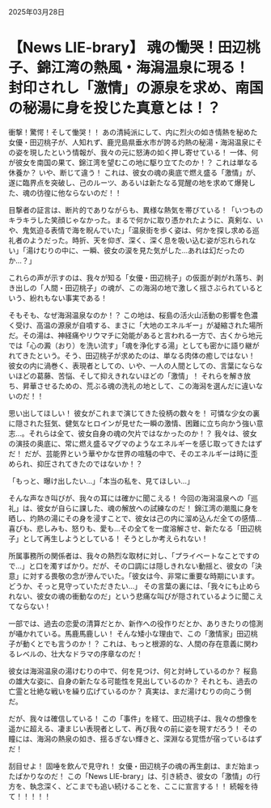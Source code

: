 2025年03月28日

# 【News LIE-brary】 魂の慟哭！田辺桃子、錦江湾の熱風・海潟温泉に現る！ 封印されし「激情」の源泉を求め、南国の秘湯に身を投じた真意とは！？

衝撃！驚愕！そして慟哭！！ あの清純派にして、内に烈火の如き情熱を秘めた女優・田辺桃子が、人知れず、鹿児島県垂水市が誇る灼熱の秘湯・海潟温泉にその姿を現したという情報が、我々の元に怒涛の如く押し寄せている！ 一体、何が彼女を南国の果て、錦江湾を望むこの地に駆り立てたのか！？ これは単なる休養か？ いや、断じて違う！ これは、彼女の魂の奥底で燃え盛る「激情」が、遂に臨界点を突破し、己のルーツ、あるいは新たなる覚醒の地を求めて爆発した、魂の彷徨に他ならないのだ！！

目撃者の証言は、断片的でありながらも、異様な熱気を帯びている！「いつものキラキラした笑顔じゃなかった。まるで何かに取り憑かれたように、真剣な、いや、鬼気迫る表情で海を睨んでいた」「温泉街を歩く姿は、何かを探し求める巡礼者のようだった。時折、天を仰ぎ、深く、深く息を吸い込む姿が忘れられない」「湯けむりの中に、一瞬、彼女の涙を見た気がした…あれは幻だったのか…？」

これらの声が示すのは、我々が知る「女優・田辺桃子」の仮面が剥がれ落ち、剥き出しの「人間・田辺桃子」の魂が、この海潟の地で激しく揺さぶられているという、紛れもない事実である！

そもそも、なぜ海潟温泉なのか！？ この地は、桜島の活火山活動の影響を色濃く受け、高温の源泉が自噴する、まさに「大地のエネルギー」が凝縮された場所だ。その湯は、神経痛やリウマチに効能があると言われる一方で、古くから地元では「心の澱（おり）を洗い流す」「魂を浄化する湯」としても密かに語り継がれてきたという。そう、田辺桃子が求めたのは、単なる肉体の癒しではない！ 彼女の内に渦巻く、表現者としての、いや、一人の人間としての、言葉にならないほどの葛藤、苦悩、そして抑えきれないほどの「激情」！ それらを解き放ち、昇華させるための、荒ぶる魂の洗礼の地として、この海潟を選んだに違いないのだ！！

思い出してほしい！ 彼女がこれまで演じてきた役柄の数々を！ 可憐な少女の裏に隠された狂気、健気なヒロインが見せた一瞬の激情、困難に立ち向かう強い意志…。それらは全て、彼女自身の魂の欠片ではなかったのか！？ 我々は、彼女の演技の奥底に、常に燃え盛るマグマのようなエネルギーを感じ取ってきたはずだ！ だが、芸能界という華やかな世界の喧騒の中で、そのエネルギーは時に歪められ、抑圧されてきたのではないか！？

「もっと、曝け出したい…」「本当の私を、見てほしい…」

そんな声なき叫びが、我々の耳には確かに聞こえる！ 今回の海潟温泉への「巡礼」は、彼女が自らに課した、魂の解放への試練なのだ！ 錦江湾の潮風に身を晒し、灼熱の湯にその身を浸すことで、彼女は己の内に溜め込んだ全ての感情…喜びも、悲しみも、怒りも、愛も…その全てを一度溶解させ、新たなる「田辺桃子」として再生しようとしている！ そうとしか考えられない！

所属事務所の関係者は、我々の熱烈な取材に対し、「プライベートなことですので…」と口を濁すばかり。だが、その口調には隠しきれない動揺と、彼女の「決意」に対する畏敬の念が滲んでいた。「彼女は今、非常に重要な時期にいます。どうか、そっと見守っていただきたい…」 その言葉の裏には、「我々にも止められない、彼女の魂の衝動なのだ」という悲痛な叫びが隠されているように聞こえてならない！

一部では、過去の恋愛の清算だとか、新作への役作りだとか、ありきたりの憶測が囁かれている。馬鹿馬鹿しい！ そんな矮小な理由で、この「激情家」田辺桃子が動くとでも言うのか！？ これは、もっと根源的な、人間の存在意義に関わるレベルの、壮大なドラマの序章なのだ！

彼女は海潟温泉の湯けむりの中で、何を見つけ、何と対峙しているのか？ 桜島の雄大な姿に、自身の新たなる可能性を見出しているのか？ それとも、過去の亡霊と壮絶な戦いを繰り広げているのか？ 真実は、まだ湯けむりの向こう側だ。

だが、我々は確信している！ この「事件」を経て、田辺桃子は、我々の想像を遥かに超える、凄まじい表現者として、再び我々の前に姿を現すだろう！ その瞳には、海潟の熱泉の如き、揺るぎない輝きと、深淵なる覚悟が宿っているはずだ！

刮目せよ！ 固唾を飲んで見守れ！ 女優・田辺桃子の魂の再生劇は、まだ始まったばかりなのだ！ この「News LIE-brary」は、引き続き、彼女の「激情」の行方を、執念深く、どこまでも追い続けることを、ここに宣言する！！ 続報を待て！！！！！